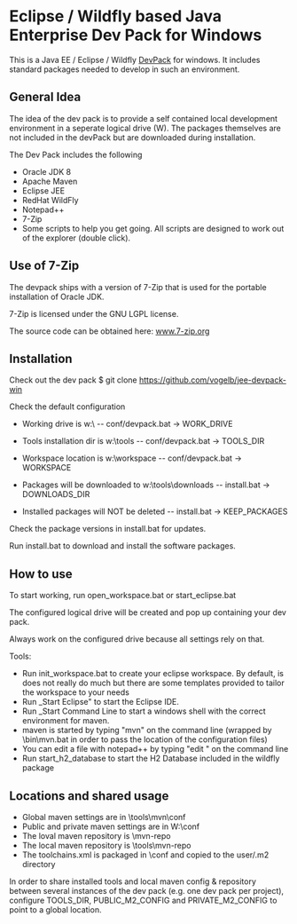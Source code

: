 Eclipse / Wildfly based Java Enterprise Dev Pack for Windows
============================================================

This is a Java EE / Eclipse / Wildfly [DevPack](http://blog.tknerr.de/blog/2014/10/09/devpack-philosophy-aka-works-on-your-machine/) for windows.
It includes standard packages needed to develop in such an environment.

General Idea
------------

The idea of the dev pack is to provide a self contained local development environment in a seperate logical drive (W).
The packages themselves are not included in the devPack but are downloaded during installation.

The Dev Pack includes the following
- Oracle JDK 8
- Apache Maven
- Eclipse JEE
- RedHat WildFly
- Notepad++
- 7-Zip
- Some scripts to help you get going. All scripts are designed to work out of the explorer (double click).

Use of 7-Zip
------------

The devpack ships with a version of 7-Zip that is used for the portable installation of Oracle JDK.

7-Zip is licensed under the GNU LGPL license.

The source code can be obtained here: www.7-zip.org

Installation
------------

Check out the dev pack
$ git clone https://github.com/vogelb/jee-devpack-win

Check the default configuration
- Working drive is w:\                              -- conf/devpack.bat -> WORK_DRIVE
- Tools installation dir is w:\tools                -- conf/devpack.bat -> TOOLS_DIR
- Workspace location is w:\workspace                -- conf/devpack.bat -> WORKSPACE

- Packages will be downloaded to w:\tools\downloads -- install.bat -> DOWNLOADS_DIR
- Installed packages will NOT be deleted            -- install.bat -> KEEP_PACKAGES

Check the package versions in install.bat for updates.

Run install.bat to download and install the software packages.

How to use
----------

To start working, run open_workspace.bat or start_eclipse.bat

The configured logical drive will be created and pop up containing your dev pack.

Always work on the configured drive because all settings rely on that.

Tools:
- Run init_workspace.bat to create your eclipse workspace. By default, is does not really do much but there are some templates provided to tailor the workspace to your needs
- Run _Start Eclipse" to start the Eclipse IDE.
- Run _Start Command Line to start a windows shell with the correct environment for maven.
- maven is started by typing "mvn" on the command line (wrapped by \bin\mvn.bat in order to pass the location of the configuration files)
- You can edit a file with notepad++ by typing "edit <filename>" on the command line
- Run start_h2_database to start the H2 Database included in the wildfly package

Locations and shared usage
--------------------------

- Global maven settings are in \tools\mvn\conf
- Public and private maven settings are in W:\conf
- The loval maven repository is \mvn-repo
- The local maven repository is \tools\mvn-repo
- The toolchains.xml is packaged in \conf and copied to the user/.m2 directory

In order to share installed tools and local maven config & repository between several instances of the dev pack (e.g. one dev pack per project), configure TOOLS_DIR, PUBLIC_M2_CONFIG and PRIVATE_M2_CONFIG to point to a global location.

